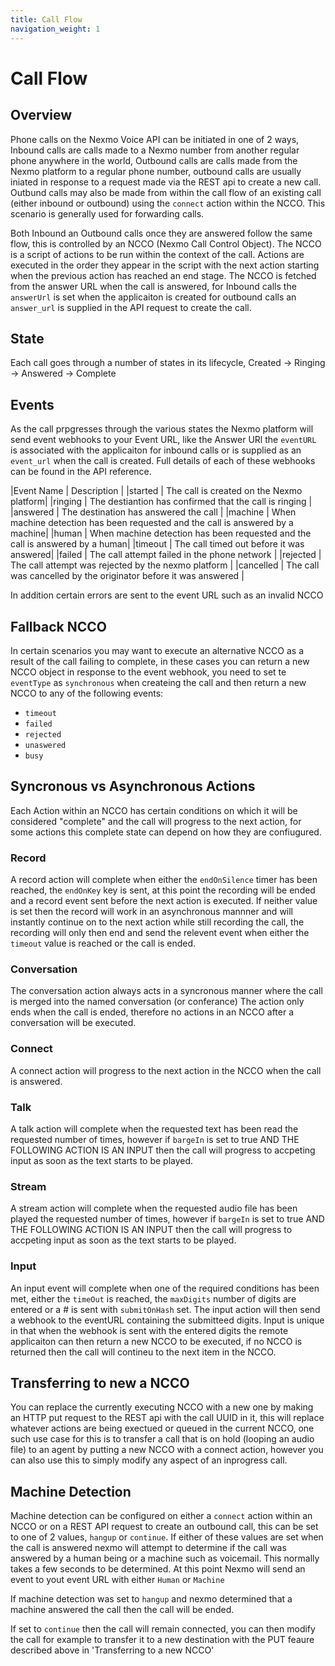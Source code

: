```yaml
---
title: Call Flow
navigation_weight: 1
---
```


# Call Flow

## Overview
Phone calls on the Nexmo Voice API can be initiated in one of 2 ways, Inbound calls are calls made to a Nexmo number from another regular phone anywhere in the world, Outbound calls are calls made from the Nexmo platform to a regular phone number, outbound calls are usually iniated in response to a request made via the REST api to create a new call. Outbund calls may also be made from within the call flow of an existing call (either inbound or outbound) using the `connect` action within the NCCO. This scenario is generally used for forwarding calls.

Both Inbound an Outbound calls once they are answered follow the same flow, this is controlled by an NCCO (Nexmo Call Control Object). The NCCO is a script of actions to be run within the context of the call. Actions are executed in the order they appear in the script with the next action starting when the previous action has reached an end stage. The NCCO is fetched from the answer URL when the call is answered, for Inbound calls the `answerUrl` is set when the applicaiton is created for outbound calls an `answer_url` is supplied in the API request to create the call.

## State

Each call goes through a number of states in its lifecycle, 
Created -> Ringing -> Answered -> Complete

## Events
As the call prpgresses through the various states the Nexmo platform will send event webhooks to your Event URL, like the Answer URl the `eventURL` is associated with the applicaiton for inbound calls or is supplied as an `event_url` when the call is created. Full details of each of these webhooks can be found in the API reference.

|Event Name | Description |
|started    | The call is created on the Nexmo platform|
|ringing    | The destiantion has confirmed that the call is ringing |
|answered   | The destination has answered the call |
|machine    | When machine detection has been requested and the call is answered by a machine|
|human      | When machine detection has been requested and the call is answered by a human|
|timeout    | The call timed out before it was answered|
|failed     | The call attempt failed in the phone network |
|rejected   | The call attempt was rejected by the nexmo platform |
|cancelled  | The call was cancelled by the originator before it was answered |

In addition certain errors are sent to the event URL such as an invalid NCCO

## Fallback NCCO
In certain scenarios you may want to execute an alternative NCCO as a result of the call failing to complete, in these cases you can return a new  NCCO object in response to the event webhook, you need to set te `eventType` as `synchronous` when createing the call and then return a new NCCO to any of the following events:

- `timeout`
- `failed`
- `rejected`
- `unaswered`
- `busy`

## Syncronous vs Asynchronous Actions

Each Action within an NCCO has certain conditions on which it will be considered "complete" and the call will progress to the next action, for some actions this complete state can depend on how they are confiugured.

### Record
A record action will complete when either the `endOnSilence` timer has been reached, the `endOnKey` key is sent,  at this point the recording will be ended and a record event sent before the next action is executed.
If neither value is set then the record will work in an asynchronous mannner and will instantly continue on to the next action while still recording the call, the recording will only then end and send the relevent event when either the `timeout` value is reached or the call is ended.

### Conversation
The conversation action always acts in a syncronous manner where the call is merged into the named conversation (or conferance) The action only ends when the call is ended, therefore no actions in an NCCO after a conversation will be executed.

### Connect
A connect action will progress to the next action in the NCCO when the call is answered.


### Talk
A talk action will complete when the requested text has been read the requested number of times, however if `bargeIn` is set to true AND THE FOLLOWING ACTION IS AN INPUT then the call will progress to accpeting input as soon as the text starts to be played.

### Stream 
A stream action will complete when the requested audio file has been played the requested number of times, however if `bargeIn` is set to true AND THE FOLLOWING ACTION IS AN INPUT then the call will progress to accpeting input as soon as the text starts to be played.

### Input
An input event will complete when one of the required conditions has been met, either the `timeOut` is reached, the `maxDigits` number of digits are entered or a # is sent with `submitOnHash` set. The input action will then send a webhook to the eventURL containing the submitteed digits.
Input is unique in that when the webhook is sent with the entered digits the remote applicaiton can then return a new NCCO to be executed, if no NCCO is returned then the call will contineu to the next item in the NCCO.

## Transferring to new a NCCO

You can replace the currently executing NCCO with a new one by making an HTTP put request to the REST api with the call UUID in it, this will replace whatever actions are being exectued or queued in the current NCCO, one such use case for this is to transfer a call that is on hold (looping an audio file) to an agent by putting a new NCCO with a connect action, however you can also use this to simply modify any aspect of an inprogress call.


## Machine Detection
Machine detection can be configured on either a `connect` action within an NCCO or on a REST API request to create an outbound call, this can be set to one of 2 values, `hangup` or `continue`. If either of these values are set when the call is answered nexmo will attempt to determine if the call was answered by a human being or a machine such as voicemail. This normally takes a few seconds to be determined. At this point Nexmo will send an event to yout event URL with either `Human` or `Machine`

If machine detection was set to `hangup` and nexmo determined that a machine answered the call then the call will be ended.

If set to `continue` then the call will remain connected, you can then modify the call for example to transfer it to a new destination with the PUT feaure described above in 'Transferring to a new NCCO'
